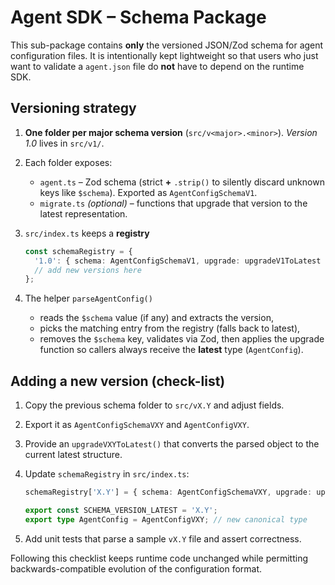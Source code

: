 # Agent SDK – Schema Package

This sub-package contains **only** the versioned JSON/Zod schema for agent
configuration files. It is intentionally kept lightweight so that users who
just want to validate a `agent.json` file do **not** have to depend on the
runtime SDK.

## Versioning strategy

1.  **One folder per major schema version** (`src/v<major>.<minor>`).
    *Version 1.0* lives in `src/v1/`.

2.  Each folder exposes:
    * `agent.ts` – Zod schema (strict **+** `.strip()` to silently discard
      unknown keys like `$schema`). Exported as `AgentConfigSchemaV1`.
    * `migrate.ts` *(optional)* – functions that upgrade that version to the
      latest representation.

3.  `src/index.ts` keeps a **registry**

    ```ts
    const schemaRegistry = {
      '1.0': { schema: AgentConfigSchemaV1, upgrade: upgradeV1ToLatest },
      // add new versions here
    };
    ```

4.  The helper `parseAgentConfig()`
    * reads the `$schema` value (if any) and extracts the version,
    * picks the matching entry from the registry (falls back to latest),
    * removes the `$schema` key, validates via Zod, then applies the upgrade
      function so callers always receive the **latest** type (`AgentConfig`).

## Adding a new version (check-list)

1. Copy the previous schema folder to `src/vX.Y` and adjust fields.
2. Export it as `AgentConfigSchemaVXY` and `AgentConfigVXY`.
3. Provide an `upgradeVXYToLatest()` that converts the parsed object to the
   current latest structure.
4. Update `schemaRegistry` in `src/index.ts`:

   ```ts
   schemaRegistry['X.Y'] = { schema: AgentConfigSchemaVXY, upgrade: upgradeVXYToLatest };

   export const SCHEMA_VERSION_LATEST = 'X.Y';
   export type AgentConfig = AgentConfigVXY; // new canonical type
   ```

5. Add unit tests that parse a sample `vX.Y` file and assert correctness.

Following this checklist keeps runtime code unchanged while permitting
backwards-compatible evolution of the configuration format.
